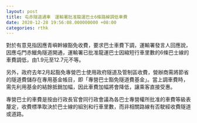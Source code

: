 ```yaml
---
layout: post
title: 屯赤隧道通車　運輸署批准龍運巴士6條路線調低車費
date: 2020-12-28 19:56:08.000000000 +08:00
categories: rthk
---
```


對於有意見指因應青嶼幹線豁免收費，要求巴士車費下調，運輸署發言人回應說，因應屯門赤鱲角隧道開通，運輸署已批准龍運巴士因縮短行車里數的6條巴士線的車費調低，由1.9元至12.7元不等。

另外，政府去年2月起豁免專營巴士使用政府隧道及管制區收費，營辦商需將節省的隧道費儲存在專用基金帳目，即「專營巴士豁免隧道費基金」。當上調車費時，需先利用基金的結餘抵銷加幅，因此車費加幅將會降低，讓乘客直接受惠。

專營巴士的車費是按由行政長官會同行政會議為各巴士專營權所批准的車費等級表釐定，收費標準取決於巴士線的組別和行車里數，而非相關路線有否駛經收費隧道或道路。
